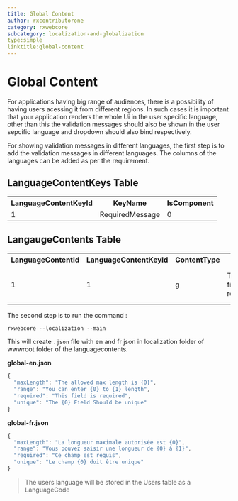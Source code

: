 ```yaml
---
title: Global Content 
author: rxcontributorone
category: rxwebcore
subcategory: localization-and-globalization
type:simple
linktitle:global-content
--- 
```

# Global Content

For applications having big range of audiences, there is a possibility of having users acessing it from different regions. In such cases it is important that your application renders the whole Ui in the user specific language, other than this the validation messages should also be shown in the user sepcific language and dropdown should also bind respectively.

For showing validation messages in different languages, the first step is to add the validation messages in different languages. 
The columns of the languages can be added as per the requirement.

## LanguageContentKeys Table

<table class="table table-bordered">
<tr><th>LanguageContentKeyId</th><th>KeyName</th><th>IsComponent</th></tr>
<tr><td>1</td><td>RequiredMessage</td><td>0</td></tr>
</table>

## LangaugeContents Table 

<table class="table table-bordered">
<tr><th>LanguageContentId</th><th>LanguageContentKeyId</th><th>ContentType</th><th>En</th><th>Fr</th></tr>
<tr><td>1</td><td>1</td><td>g</td><td>This field is required</td><td>Ce champ est requis</td></tr>
</table>

The second step is to run the command : 

````js
rxwebcore --localization --main 
````

This will create `.json` file with en and fr json in localization folder of wwwroot folder of the languagecontents.

**global-en.json**

````js
{
  "maxLength": "The allowed max length is {0}",
  "range": "You can enter {0} to {1} length",
  "required": "This field is required",
  "unique": "The {0} Field Should be unique"
}
````

**global-fr.json**

````js
{
  "maxLength": "La longueur maximale autorisée est {0}",
  "range": "Vous pouvez saisir une longueur de {0} à {1}",
  "required": "Ce champ est requis",
  "unique": "Le champ {0} doit être unique"
}
````

> The users language will be stored in the Users table as a LanguageCode

